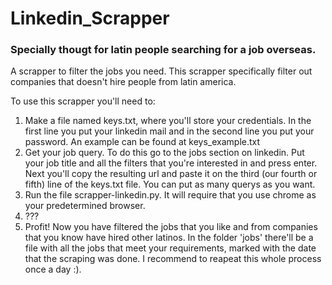 # Linkedin_Scrapper
### Specially thougt for latin people searching for a job overseas.

A scrapper to filter the jobs you need.
This scrapper specifically filter out companies that doesn't hire people from latin america.


To use this scrapper you'll need to:
1. Make a file named keys.txt, where you'll store your credentials. In the first line you put your linkedin mail and in the second line you put your password. An example can be found at keys_example.txt
2. Get your job query. To do this go to the jobs section on linkedin. Put your job title and all the filters that you're interested in and press enter. Next you'll copy the resulting url and paste it on the third (our fourth or fifth) line of the keys.txt file. You can put as many querys as you want.
3. Run the file scrapper-linkedin.py. It will require that you use chrome as your predetermined browser.
4. ???
5. Profit! Now you have filtered the jobs that you like and from companies that you know have hired other latinos. In the folder 'jobs' there'll be a file with all the jobs that meet your requirements, marked with the date that the scraping was done. I recommend to reapeat this whole process once a day :).

